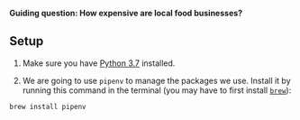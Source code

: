**Guiding question: How expensive are local food businesses?**

## Setup

1. Make sure you have [Python 3.7](https://www.python.org/downloads/) installed.

2. We are going to use `pipenv` to manage the packages we use. Install it by running this command in the terminal (you may have to first install [`brew`](https://brew.sh)):
```
brew install pipenv
```
